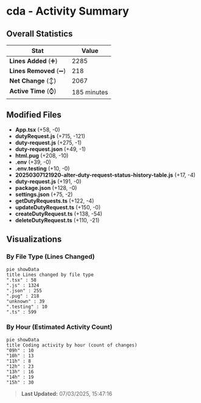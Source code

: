 # cda - Activity Summary 

## Overall Statistics

| Stat                   | Value                                                             |
| ---------------------- | ----------------------------------------------------------------- |
| **Lines Added** (➕)   | 2285                                          |
| **Lines Removed** (➖) | 218                                        |
| **Net Change** (↕)    | 2067                |
| **Active Time** (⌚)   | 185 minutes |


## Modified Files
- **App.tsx** (+58, -0)
- **dutyRequest.js** (+715, -121)
- **duty-request.js** (+275, -1)
- **duty-request.json** (+49, -1)
- **html.pug** (+208, -10)
- **.env** (+39, -0)
- **.env.testing** (+10, -0)
- **20250307121920-alter-duty-request-status-history-table.js** (+17, -4)
- **duty-request.js** (+191, -0)
- **package.json** (+128, -0)
- **settings.json** (+75, -2)
- **getDutyRequests.ts** (+122, -4)
- **updateDutyRequest.ts** (+150, -0)
- **createDutyRequest.ts** (+138, -54)
- **deleteDutyRequest.ts** (+110, -21)

## Visualizations

### By File Type (Lines Changed)

```mermaid
pie showData
title Lines changed by file type
".tsx" : 58
".js" : 1324
".json" : 255
".pug" : 218
"unknown" : 39
".testing" : 10
".ts" : 599
```

### By Hour (Estimated Activity Count)

```mermaid
pie showData
title Coding activity by hour (count of changes)
"09h" : 10
"10h" : 13
"11h" : 8
"12h" : 23
"13h" : 16
"14h" : 19
"15h" : 30
```


> **Last Updated:** 07/03/2025, 15:47:16